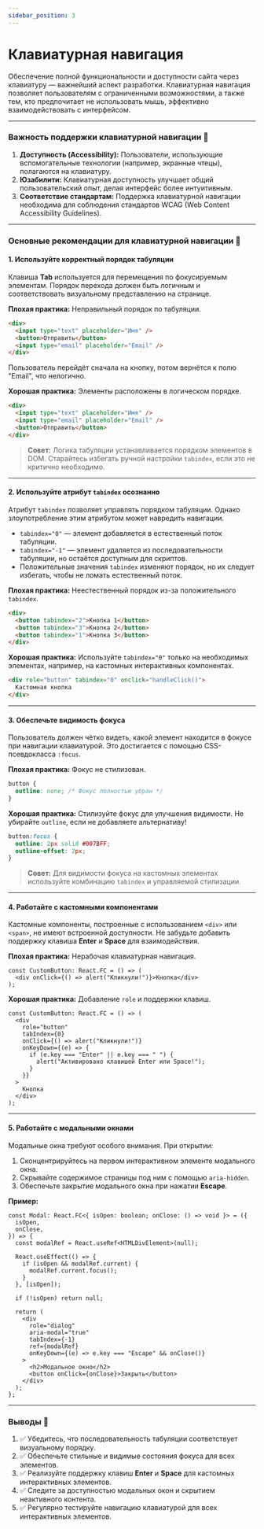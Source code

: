 ```yaml
---
sidebar_position: 3
---
```


# Клавиатурная навигация

Обеспечение полной функциональности и доступности сайта через клавиатуру — важнейший аспект разработки. Клавиатурная навигация позволяет пользователям с ограниченными возможностями, а также тем, кто предпочитает не использовать мышь, эффективно взаимодействовать с интерфейсом.

---

### Важность поддержки клавиатурной навигации 🔑

1. **Доступность (Accessibility):** Пользователи, использующие вспомогательные технологии (например, экранные чтецы), полагаются на клавиатуру.
2. **Юзабилити:** Клавиатурная доступность улучшает общий пользовательский опыт, делая интерфейс более интуитивным.
3. **Соответствие стандартам:** Поддержка клавиатурной навигации необходима для соблюдения стандартов WCAG (Web Content Accessibility Guidelines).

---

### Основные рекомендации для клавиатурной навигации 🧭

#### 1. Используйте корректный порядок табуляции

Клавиша **Tab** используется для перемещения по фокусируемым элементам. Порядок перехода должен быть логичным и соответствовать визуальному представлению на странице.

**Плохая практика:** Неправильный порядок по табуляции.
```html
<div>
  <input type="text" placeholder="Имя" />
  <button>Отправить</button>
  <input type="email" placeholder="Email" />
</div>
```
Пользователь перейдёт сначала на кнопку, потом вернётся к полю "Email", что нелогично.

**Хорошая практика:** Элементы расположены в логическом порядке.
```html
<div>
  <input type="text" placeholder="Имя" />
  <input type="email" placeholder="Email" />
  <button>Отправить</button>
</div>
```

> **Совет:** Логика табуляции устанавливается порядком элементов в DOM. Старайтесь избегать ручной настройки `tabindex`, если это не критично необходимо.

---

#### 2. Используйте атрибут `tabindex` осознанно

Атрибут `tabindex` позволяет управлять порядком табуляции. Однако злоупотребление этим атрибутом может навредить навигации.

- `tabindex="0"` — элемент добавляется в естественный поток табуляции.
- `tabindex="-1"` — элемент удаляется из последовательности табуляции, но остаётся доступным для скриптов.
- Положительные значения `tabindex` изменяют порядок, но их следует избегать, чтобы не ломать естественный поток.

**Плохая практика:** 
Неестественный порядок из-за положительного `tabindex`.

```html
<div>
  <button tabindex="2">Кнопка 1</button>
  <button tabindex="3">Кнопка 2</button>
  <button tabindex="1">Кнопка 3</button>
</div>
```

**Хорошая практика:** Используйте `tabindex="0"` только на необходимых элементах, например, на кастомных интерактивных компонентах.

```html
<div role="button" tabindex="0" onclick="handleClick()">
  Кастомная кнопка
</div>
```

---

#### 3. Обеспечьте видимость фокуса

Пользователь должен чётко видеть, какой элемент находится в фокусе при навигации клавиатурой. Это достигается с помощью CSS-псевдокласса `:focus`.

**Плохая практика:** Фокус не стилизован.

```css
button {
  outline: none; /* Фокус полностью убран */
}
```

**Хорошая практика:** Стилизуйте фокус для улучшения видимости. Не убирайте `outline`, если не добавляете альтернативу!

```css
button:focus {
  outline: 2px solid #007BFF;
  outline-offset: 2px;
}
```

> **Совет:** Для видимости фокуса на кастомных элементах используйте комбинацию `tabindex` и управляемой стилизации.

---

#### 4. Работайте с кастомными компонентами

Кастомные компоненты, построенные с использованием `<div>` или `<span>`, не имеют встроенной доступности. Не забудьте добавить поддержку клавиша **Enter** и **Space** для взаимодействия.

**Плохая практика:** Нерабочая клавиатурная навигация.

```tsx
const CustomButton: React.FC = () => (
  <div onClick={() => alert("Кликнули!")}>Кнопка</div>
);
```

**Хорошая практика:** Добавление `role` и поддержки клавиш.

```tsx
const CustomButton: React.FC = () => (
  <div
    role="button"
    tabIndex={0}
    onClick={() => alert("Кликнули!")}
    onKeyDown={(e) => {
      if (e.key === "Enter" || e.key === " ") {
        alert("Активировано клавишей Enter или Space!");
      }
    }}
  >
    Кнопка
  </div>
);
```

---

#### 5. Работайте с модальными окнами

Модальные окна требуют особого внимания. При открытии:
1. Сконцентрируйтесь на первом интерактивном элементе модального окна.
2. Скрывайте содержимое страницы под ним с помощью `aria-hidden`.
3. Обеспечьте закрытие модального окна при нажатии **Escape**.

**Пример:**

```tsx
const Modal: React.FC<{ isOpen: boolean; onClose: () => void }> = ({
  isOpen,
  onClose,
}) => {
  const modalRef = React.useRef<HTMLDivElement>(null);

  React.useEffect(() => {
    if (isOpen && modalRef.current) {
      modalRef.current.focus();
    }
  }, [isOpen]);

  if (!isOpen) return null;

  return (
    <div
      role="dialog"
      aria-modal="true"
      tabIndex={-1}
      ref={modalRef}
      onKeyDown={(e) => e.key === "Escape" && onClose()}
    >
      <h2>Модальное окно</h2>
      <button onClick={onClose}>Закрыть</button>
    </div>
  );
};
```

---

### Выводы 📌

1. ✅ Убедитесь, что последовательность табуляции соответствует визуальному порядку.  
2. ✅ Обеспечьте стильные и видимые состояния фокуса для всех элементов.  
3. ✅ Реализуйте поддержку клавиш **Enter** и **Space** для кастомных интерактивных элементов.  
4. ✅ Следите за доступностью модальных окон и скрытием неактивного контента.  
5. ✅ Регулярно тестируйте навигацию клавиатурой для всех интерактивных элементов.  
